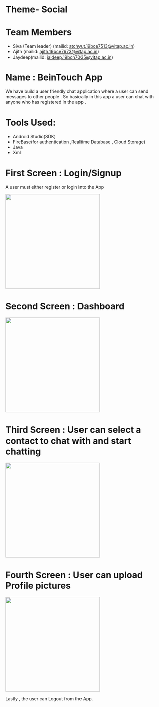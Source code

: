 # Theme- Social

# Team Members

- Siva (Team leader) (mailid: atchyut.19bce7513@vitap.ac.in)
- Ajith (mailid: ajith.19bce7673@vitap.ac.in)
- Jaydeep(mailid: jaideep.19bcn7035@vitap.ac.in)



# Name : BeinTouch App

We have  build a user friendly  chat application  where  a user can send messages to other people . So basically in this app a user can chat with anyone who has registered in the app .

# Tools Used:

- Android Studio(SDK)
- FireBase(for authentication ,Realtime Database , Cloud Storage)
- Java 
- Xml 



# First Screen : Login/Signup 
A user must either register or login into the App


<img src=https://user-images.githubusercontent.com/55526191/134802502-3fa8f338-3ef5-4904-b2c6-8312f7a6abb9.png width= 300>


# Second Screen : Dashboard

<img src = https://user-images.githubusercontent.com/79219844/134811694-be01afdb-6e00-492e-b2ea-06c2bd57da15.jpeg width= 300>
 
# Third Screen : User can select a contact to chat with and start chatting

<img src = https://user-images.githubusercontent.com/79219844/134811875-6ddecd00-49c3-41a1-a949-133a2ca8bc4a.jpeg width= 300>

# Fourth Screen : User can upload  Profile pictures 

<img src=https://user-images.githubusercontent.com/79219844/134812065-70ef9714-a715-4667-8631-af1d8d67547d.jpeg  width =300> 
 
Lastly , the user can Logout from the App.











